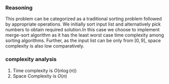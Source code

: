 ### Reasoning
This problem can be categorized as a traditional sorting problem followed by appropriate operations. We initially sort input list and alternatively pick numbers to obtain required solution.In this case we choose to implement merge-sort algorithm as it has the least worst case time complexity among sorting algorithms. Further, as the input list can be only from $[0,9]$, space complexity is also low comparatively.   


### complexity analysis
1. Time complexity is $O(n\log(n))$
2. Space Complexity is $O(n)$